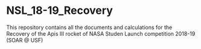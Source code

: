 # NSL_18-19_Recovery

This repository contains all the documents and calculations for the Recovery of the Apis III rocket of NASA Studen Launch competition 2018-19 (SOAR @ USF)

